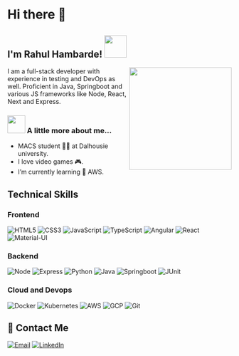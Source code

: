 # Hi there 👋
<h2> I'm Rahul Hambarde! <img src="https://media.giphy.com/media/mGcNjsfWAjY5AEZNw6/giphy.gif" width="50"></h2>
<img align='right' src="https://media.giphy.com/media/JqmupuTVZYaQX5s094/giphy.gif?cid=ecf05e4778nrkc74qonxl2e6ppiyjymaej251uqtlhb52rvl&ep=v1_gifs_search&rid=giphy.gif&ct=g/giphy.gif" width="230">
I am a full-stack developer with experience in testing and DevOps as well. Proficient in Java, Springboot and various JS frameworks like Node, React, Next and Express.


### <img src="https://media.giphy.com/media/v1.Y2lkPTc5MGI3NjExZnhtampiZzR4OGVyc3NzYnc2OGt6ZG1qOWxqMXh5b3NyeWp4eWo3byZlcD12MV9pbnRlcm5hbF9naWZfYnlfaWQmY3Q9cw/KhfhFiMe85ddnnZxHm/giphy.gif" width="40" height="40"> A little more about me...
- MACS student 🧑‍🎓 at Dalhousie university.
- I love video games 🎮.
- I’m currently learning 🌱 AWS.

## Technical Skills
### Frontend
![HTML5](https://img.shields.io/badge/html5-%23E34F26.svg?style=for-the-badge&logo=html5&logoColor=white)
![CSS3](https://img.shields.io/badge/css3-%231572B6.svg?style=for-the-badge&logo=css3&logoColor=white)
![JavaScript](https://img.shields.io/badge/javascript-%23323330.svg?style=for-the-badge&logo=javascript&logoColor=%23F7DF1E)
![TypeScript](https://img.shields.io/badge/typescript-%23007ACC.svg?style=for-the-badge&logo=typescript&logoColor=white)
![Angular](https://img.shields.io/badge/angular-%23DD0031.svg?style=for-the-badge&logo=angular&logoColor=white)
![React](https://img.shields.io/badge/react-%2320232a.svg?style=for-the-badge&logo=react&logoColor=%2361DAFB)
![Material-UI](https://img.shields.io/badge/Material--UI-%230081CB.svg?style=for-the-badge&logo=material-ui&logoColor=white)

### Backend
![Node](https://img.shields.io/badge/node-417E38?style=for-the-badge&logo=node.js&logoColor=white)
![Express](https://img.shields.io/badge/express-%2320232a.svg?style=for-the-badge&logo=express&logoColor=white)
![Python](https://img.shields.io/badge/python-3670A0?style=for-the-badge&logo=python&logoColor=ffdd54)
![Java](https://img.shields.io/badge/java-%23ED8B00.svg?style=for-the-badge&logo=openjdk&logoColor=white)
![Springboot](https://img.shields.io/badge/springboot-6DB33F?style=for-the-badge&logo=springboot&logoColor=white)
![JUnit](https://img.shields.io/badge/JUnit-25A162?style=for-the-badge&logo=junit5&logoColor=white)

### Cloud and Devops

![Docker](https://img.shields.io/badge/docker-1C67ED?style=for-the-badge&logo=docker&logoColor=white)
![Kubernetes](https://img.shields.io/badge/kubernetes-white?style=for-the-badge&logo=kubernetes&logoColor=1C67ED)
![AWS](https://img.shields.io/badge/aws-232F3E?style=for-the-badge&logo=amazonaws&logoColor=white)
![GCP](https://img.shields.io/badge/gcp-EA4235?style=for-the-badge&logo=googlecloud&logoColor=white)
![Git](https://img.shields.io/badge/git-white?style=for-the-badge&logo=git)


## 📧 Contact Me

[![Email](https://img.shields.io/badge/rahul.hambarde@dal.ca-%23B271B5.svg?style=for-the-badge&logo=microsoft-outlook&logoColor=white)](mailto:rahul.hambarde@dal.ca)
[![LinkedIn](https://img.shields.io/badge/-LinkedIn-blue?style=for-the-badge&logo=LinkedIn)](https://www.linkedin.com/in/rahul-hambarde-921b28198/)

